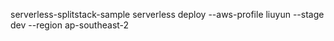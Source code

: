 serverless-splitstack-sample
serverless deploy --aws-profile liuyun --stage dev --region ap-southeast-2